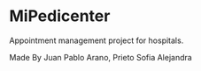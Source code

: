 # MiPedicenter
Appointment management project for hospitals.

Made By Juan Pablo Arano, Prieto Sofia Alejandra
